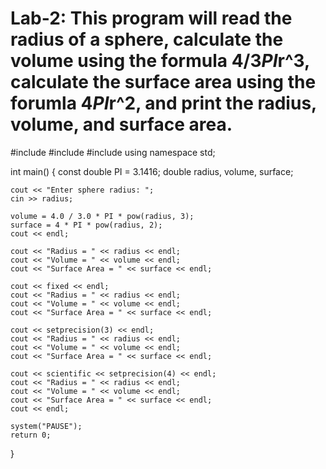 # Lab-2: This program will read the radius of a sphere, calculate the volume using the formula 4/3*PI*r^3, calculate the surface area using the forumla 4*PI*r^2, and print the radius, volume, and surface area.

#include <iostream>
#include <cmath>
#include <iomanip>
using namespace std;

int main()
{
	const double PI = 3.1416;
	double radius, volume, surface;

	cout << "Enter sphere radius: ";
	cin >> radius;

	volume = 4.0 / 3.0 * PI * pow(radius, 3);
	surface = 4 * PI * pow(radius, 2);
	cout << endl;

	cout << "Radius = " << radius << endl;
	cout << "Volume = " << volume << endl;
	cout << "Surface Area = " << surface << endl;

	cout << fixed << endl;
	cout << "Radius = " << radius << endl;
	cout << "Volume = " << volume << endl;
	cout << "Surface Area = " << surface << endl;

	cout << setprecision(3) << endl;
	cout << "Radius = " << radius << endl;
	cout << "Volume = " << volume << endl;
	cout << "Surface Area = " << surface << endl;

	cout << scientific << setprecision(4) << endl;
	cout << "Radius = " << radius << endl;
	cout << "Volume = " << volume << endl;
	cout << "Surface Area = " << surface << endl;
	cout << endl;

	system("PAUSE");
	return 0;
}
